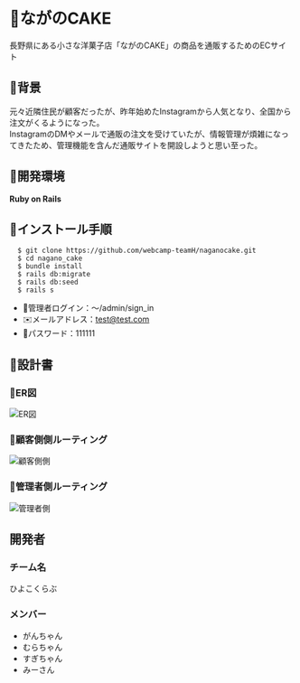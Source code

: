 # :birthday:ながのCAKE
長野県にある小さな洋菓子店「ながのCAKE」の商品を通販するためのECサイト

## :thought_balloon:背景
元々近隣住民が顧客だったが、昨年始めたInstagramから人気となり、全国から注文がくるようになった。  
InstagramのDMやメールで通販の注文を受けていたが、情報管理が煩雑になってきたため、管理機能を含んだ通販サイトを開設しようと思い至った。

## :gem:開発環境
**Ruby on Rails**

## :wrench:インストール手順
```
  $ git clone https://github.com/webcamp-teamH/naganocake.git
  $ cd nagano_cake
  $ bundle install
  $ rails db:migrate
  $ rails db:seed
  $ rails s
```
* :bust_in_silhouette:管理者ログイン：～/admin/sign_in
* :envelope:メールアドレス：test@test.com
* :key:パスワード：111111

## :closed_book:設計書
### :memo:ER図
![ER図](https://user-images.githubusercontent.com/108283848/192127116-51b79564-b431-47e6-8312-23436aaba74f.png)

### :memo:顧客側側ルーティング
![顧客側側](https://user-images.githubusercontent.com/108283848/192127148-e51490b1-d52b-4840-97d7-fc967f85f95a.png)

### :memo:管理者側ルーティング
![管理者側](https://user-images.githubusercontent.com/108283848/192127186-ffa1009a-3470-445d-8c91-08459464f80d.png)


## 開発者
### チーム名
ひよこくらぶ

### メンバー
* がんちゃん
* むらちゃん
* すぎちゃん
* みーさん
